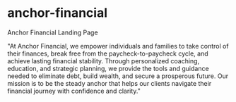 # anchor-financial

Anchor Financial Landing Page

"At Anchor Financial, we empower individuals and families to take control of their finances, break free from the paycheck-to-paycheck cycle, and achieve lasting financial stability. Through personalized coaching, education, and strategic planning, we provide the tools and guidance needed to eliminate debt, build wealth, and secure a prosperous future. Our mission is to be the steady anchor that helps our clients navigate their financial journey with confidence and clarity."
